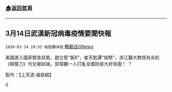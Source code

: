 ###  [:house:返回首頁](https://github.com/ourhimalayas/txt)
---

## 3月14日武漢新冠病毒疫情要聞快報
`2020-03-14 19:53 秘密翻译组` [轉載自GNews](https://gnews.org/zh-hant/141270/)

美國進入國家緊急狀態，趙立堅“裝B”，崔天凱譚“挨劈”，浙江醫大教授肖永紅《柳葉刀》刊文被訓誡，郭偉鵬一人打亂全國防疫大好局面！ ？



製作：【上天造·滅疫組】

0
